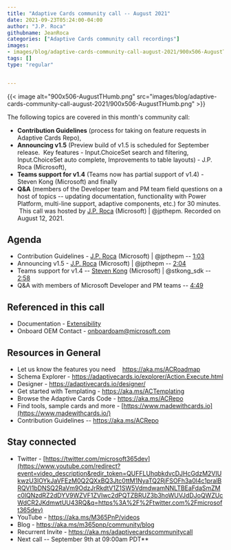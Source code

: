 ```yaml
---
title: "Adaptive Cards community call -- August 2021"
date: 2021-09-23T05:24:00-04:00
author: "J.P. Roca"
githubname: JeanRoca
categories: ["Adaptive Cards community call recordings"]
images:
- images/blog/adaptive-cards-community-call-august-2021/900x506-AugustTHumb.png
tags: []
type: "regular"


---
```


{{< image alt="900x506-AugustTHumb.png" src="images/blog/adaptive-cards-community-call-august-2021/900x506-AugustTHumb.png" >}}

The following topics are covered in this month's community call:

- **Contribution Guidelines** (process for taking on feature requests in
Adaptive Cards Repo), 
- **Announcing v1.5** (Preview build of v1.5 is
scheduled for September release.  Key features - Input.ChoiceSet search
and filtering, Input.ChoiceSet auto complete, Improvements to table
layouts) - J.P. Roca (Microsoft), 
- **Teams support for v1.4** (Teams now
has partial support of v1.4) - Steven Kong (Microsoft) and finally
- **Q&A** (members of the Developer team and PM team field questions on a
host of topics -- updating documentation, functionality with Power
Platform, multi-line support, adaptive components, etc.) for 30
minutes.   This call was hosted by [J.P.
Roca](http://twitter.com/jpthepm) (Microsoft) | \@jpthepm. Recorded on
August 12, 2021.

## Agenda

-   Contribution Guidelines - [J.P. Roca](http://twitter.com/jpthepm)
    (Microsoft) | \@jpthepm --
    [1:03](https://youtu.be/84IvNDDlehc?t=63)
-   Announcing v1.5 - [J.P. Roca](http://twitter.com/jpthepm)
    (Microsoft) | \@jpthepm --
    [2:04](https://youtu.be/84IvNDDlehc?t=124)
-   Teams support for v1.4 -- [Steven
    Kong](https://twitter.com/stkong_sdk) (Microsoft) | \@stkong_sdk --
    [2:58](https://youtu.be/84IvNDDlehc?t=178)
-   Q&A with members of Microsoft Developer and PM teams --
    [4:49](https://youtu.be/84IvNDDlehc?t=289)


## Referenced in this call

-   Documentation -
    [Extensibility](https://docs.microsoft.com/adaptive-cards/sdk/rendering-cards/javascript/extensibility)
-   Onboard OEM Contact - <onboardoam@microsoft.com>



## Resources in General

-   Let us know the features you need    <https://aka.ms/ACRoadmap>
-   Schema Explorer
    - <https://adaptivecards.io/explorer/Action.Execute.html>
-   Designer - <https://adaptivecards.io/designer/> 
-   Get started with Templating - <https://aka.ms/ACTemplating>
-   Browse the Adaptive Cards Code - <https://aka.ms/ACRepo>
-   Find tools, sample cards and more
    - [https://www.madewithcards.io](https://www.madewithcards.io/)
-   Contribution Guidelines -- <https://aka.ms/ACRepo> 


## Stay connected

-   Twitter
    - [https://twitter.com/microsoft365dev](https://www.youtube.com/redirect?event=video_description&redir_token=QUFFLUhqbkdvcDJHcGdzM2VIUkwzU3lOYkJaVFEzM0Q2QXxBQ3Jtc0ttM1NyaTQ2RjFSOFh3a0l4c1pralBRQVI1bDNSQ2RaVm9OdzJrRkdtV1Z1SW5VdmdwamNNLTBEaFdaSmZMc0lQNzdRZ2dDYV9WZVF1ZVIwc2dPQTZBRUZ3b3hoWUVJdDJoQWZUcWdCR2JKdmwtUU43RQ&q=https%3A%2F%2Ftwitter.com%2Fmicrosoft365dev)​
-   YouTube - <https://aka.ms/M365PnP/videos>​
-   Blog - <https://aka.ms/m365pnp/community/blog>
-   Recurrent Invite - <https://aka.ms/adaptivecardscommunitycall>
-   Next call -- September 9th at 09:00am PDT**
